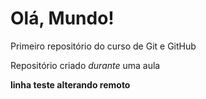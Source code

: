 # Olá, Mundo!
 Primeiro repositório do curso de Git e GitHub

Repositório criado *durante* uma aula

**linha teste alterando remoto**
